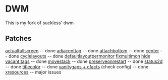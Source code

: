 # DWM
This is my fork of suckless' dwm

## Patches
[actualfullscreen](https://dwm.suckless.org/patches/actualfullscreen/) -- done
[adjacenttag](https://dwm.suckless.org/patches/adjacenttag/) -- done
[attachbottom](https://dwm.suckless.org/patches/attachbottom/) -- done
[center](https://dwm.suckless.org/patches/center/) -- done
[cyclelayouts](https://dwm.suckless.org/patches/cyclelayouts/) -- done
[defaultlayoutpermonitor](https://dwm.suckless.org/patches/defaultlayoutpermonitor/)
[fixmultimon](https://dwm.suckless.org/patches/fixmultimon/)
[hide vacant tags](https://dwm.suckless.org/patches/hide_vacant_tags/) -- done
[movestack](https://dwm.suckless.org/patches/movestack/) -- done
[preserveonrestart](https://dwm.suckless.org/patches/preserveonrestart/) -- done
[status2d](https://dwm.suckless.org/patches/status2d/) -- done
[titlecolor](https://dwm.suckless.org/patches/titlecolor/) -- done
[vanitygaps + cfacts](https://dwm.suckless.org/patches/vanitygaps/) (check config) -- done
[xresources](https://dwm.suckless.org/patches/xresources/) -- major issues
